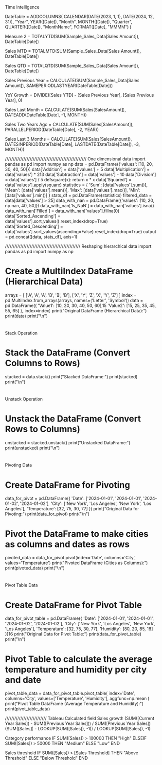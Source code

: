 Time Intelligence

DateTable = 
ADDCOLUMNS( 
CALENDAR(DATE(2023, 1, 1), DATE(2024, 12, 31)), 
"Year", YEAR([Date]), 
"Month", MONTH([Date]), 
"Quarter", QUARTER([Date]), 
"MonthName", FORMAT([Date], "MMMM") 
)

Measure 2 = 
TOTALYTD(SUM(Sample_Sales_Data[Sales Amount]), DateTable[Date])

Sales MTD = 
TOTALMTD(SUM(Sample_Sales_Data[Sales Amount]), DateTable[Date]) 

Sales QTD = 
TOTALQTD(SUM(Sample_Sales_Data[Sales Amount]), DateTable[Date])

Sales Previous Year = 
CALCULATE(SUM(Sample_Sales_Data[Sales Amount]), 
SAMEPERIODLASTYEAR(DateTable[Date]))

YoY Growth = 
DIVIDE([Sales YTD] - [Sales Previous Year], [Sales Previous Year], 0)

Sales Last Month = 
CALCULATE(SUM(Sales[SalesAmount]), DATEADD(DateTable[Date], -1, MONTH))

Sales Two Years Ago = 
CALCULATE(SUM(Sales[SalesAmount]), PARALLELPERIOD(DateTable[Date], -2, YEAR))


Sales Last 3 Months = 
CALCULATE(SUM(Sales[SalesAmount]), 
DATESINPERIOD(DateTable[Date], 
LASTDATE(DateTable[Date]), -3, MONTH))

/////////////////////////////////////////////////////
One dimensional data
import pandas as pd 
import numpy as np 
data = pd.DataFrame({'values': [10, 20, 30, 40, 50]}) 
data['Addition'] = data['values'] + 5 
data['Multiplication'] = data['values'] * 213 
data['Subtraction'] = data['values'] - 10 
data['Division'] = data['values'] / 5 
defsquare(x): 
return x * x 
data['Squared'] = data['values'].apply(square) 
statistics = { 
'Sum': [data['values'].sum()], 
'Mean': [data['values'].mean()], 
'Max': [data['values'].max()], 
'Min': [data['values'].min()] 
} 
stats_df = pd.DataFrame(statistics) 
filtered_data = data[data['values'] > 25] 
data_with_nan = pd.DataFrame({'values': [10, 20, np.nan, 40, 50]}) 
data_with_nan['Is_NaN'] = data_with_nan['values'].isna() 
data_with_nan['Filled'] = data_with_nan['values'].fillna(0) 
data['Sorted_Ascending'] = data['values'].sort_values().reset_index(drop=True) 
data['Sorted_Descending'] = data['values'].sort_values(ascending=False).reset_index(drop=True) 
output = pd.concat([data, stats_df], axis=1)

/////////////////////////////////////////////////
Reshaping hierarchical data
import pandas as pd 
import numpy as np 
# Create a MultiIndex DataFrame (Hierarchical Data) 
arrays = [ 
['A', 'A', 'A', 'B', 'B', 'B'], 
['X', 'Y', 'Z', 'X', 'Y', 'Z'] 
] 
index = pd.MultiIndex.from_arrays(arrays, names=('Letter', 'Symbol')) 
data = pd.DataFrame({ 
'Value1': [10, 20, 30, 40, 50, 60],15 
'Value2': [15, 25, 35, 45, 55, 65] 
}, index=index) 
print("Original DataFrame (Hierarchical Data):") 
print(data) 
print("\n") 
# 
Stack Operation 
# Stack the DataFrame (Convert Columns to Rows) 
stacked = data.stack() 
print("Stacked DataFrame:") 
print(stacked) 
print("\n") 
# 
Unstack Operation 
# Unstack the DataFrame (Convert Rows to Columns) 
unstacked = stacked.unstack() 
print("Unstacked DataFrame:") 
print(unstacked) 
print("\n") 
# 
Pivoting Data 
# Create DataFrame for Pivoting 
data_for_pivot = pd.DataFrame({ 
'Date': ['2024-01-01', '2024-01-01', '2024-01-02', '2024-01-02'], 
'City': ['New York', 'Los Angeles', 'New York', 'Los Angeles'], 
'Temperature': [32, 75, 30, 77] 
}) 
print("Original Data for Pivoting:") 
print(data_for_pivot) 
print("\n") 
# Pivot the DataFrame to make cities as columns and dates as rows 
pivoted_data = data_for_pivot.pivot(index='Date', columns='City', values='Temperature') 
print("Pivoted DataFrame (Cities as Columns):") 
print(pivoted_data) 
print("\n") 
# 
Pivot Table Data 
# Create DataFrame for Pivot Table 
data_for_pivot_table = pd.DataFrame({ 
'Date': ['2024-01-01', '2024-01-01', '2024-01-02', '2024-01-02'], 
'City': ['New York', 'Los Angeles', 'New York', 'Los Angeles'], 
'Temperature': [32, 75, 30, 77], 
'Humidity': [80, 20, 85, 18] 
})16 
print("Original Data for Pivot Table:") 
print(data_for_pivot_table) 
print("\n") 
# Pivot Table to calculate the average temperature and humidity per city and date 
pivot_table_data = data_for_pivot_table.pivot_table( 
index='Date', 
columns='City', 
values=['Temperature', 'Humidity'], 
aggfunc=np.mean 
) 
print("Pivot Table DataFrame (Average Temperature and Humidity):") 
print(pivot_table_data)


///////////////////////////
Tableau Calculated field
Sales growth
(SUM([Current Year Sales]) - SUM([Previous Year Sales])) / SUM([Previous Year Sales]) 
(SUM([Sales]) - LOOKUP(SUM([Sales]), -1)) / LOOKUP(SUM([Sales]), -1)

Category performance
IF SUM([Sales]) > 100000 THEN "High" 
ELSEIF SUM([Sales]) > 50000 THEN "Medium" 
ELSE "Low" 
END

Sales threshold
IF SUM([Sales]) > [Sales Threshold] THEN "Above Threshold" 
ELSE "Below Threshold" 
END
